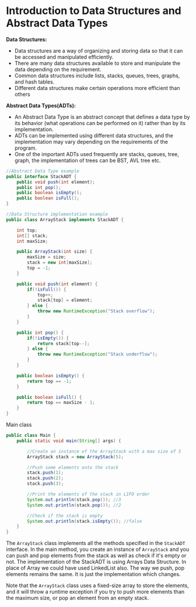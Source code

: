 # Introduction to Data Structures and Abstract Data Types

**Data Structures:**

- Data structures are a way of organizing and storing data so that it can be accessed and manipulated efficiently.
- There are many data structures available to store and manipulate the data depending on the requirement.
- Common data structures include lists, stacks, queues, trees, graphs, and hash tables.
- Different data structures make certain operations more efficient than others

**Abstract Data Types(ADTs):**

- An Abstract Data Type is an abstract concept that defines a data type by its behavior (what operations can be performed on it) rather than by its implementation.
- ADTs can be implemented using different data structures, and the implementation may vary depending on the requirements of the program.
- One of the important ADTs used frequently are stacks, queues, tree, graph, the implementation of trees can be BST, AVL tree etc.

```java
//Abstract Data Type example
public interface StackADT {
    public void push(int element);
    public int pop();
    public boolean isEmpty();
    public boolean isFull();
}
```

```java
//Data Structure implementation example
public class ArrayStack implements StackADT {

    int top;
    int[] stack;
    int maxSize;

    public ArrayStack(int size) {
        maxSize = size;
        stack = new int[maxSize];
        top = -1;
    }

    public void push(int element) {
        if(!isFull()) {
            top++;
            stack[top] = element;
        } else {
            throw new RuntimeException("Stack overflow");
        }
    }

    public int pop() {
        if(!isEmpty()) {
            return stack[top--];
        } else {
            throw new RuntimeException("Stack underflow");
        }
    }

    public boolean isEmpty() {
        return top == -1;
    }

    public boolean isFull() {
        return top == maxSize - 1;
    }
}
```

Main class

```java
public class Main {
    public static void main(String[] args) {

        //Create an instance of the ArrayStack with a max size of 5
        ArrayStack stack = new ArrayStack(5);

        //Push some elements onto the stack
        stack.push(1);
        stack.push(2);
        stack.push(3);

        //Print the elements of the stack in LIFO order
        System.out.println(stack.pop()); //3
        System.out.println(stack.pop()); //2

        //Check if the stack is empty
        System.out.println(stack.isEmpty()); //false
    }
}
```

The `ArrayStack` class implements all the methods specified in the `StackADT` interface. In the main method, you create an instance of `ArrayStack` and you can push and pop elements from the stack as well as check if it's empty or not. The implementation of the StackADT is using Arrays Data Structure. In place of Array we could have used LinkedList also. The way we push, pop elements remains the same. It is just the implementation which changes.

Note that the `ArrayStack` class uses a fixed-size array to store the elements, and it will throw a runtime exception if you try to push more elements than the maximum size, or pop an element from an empty stack.
